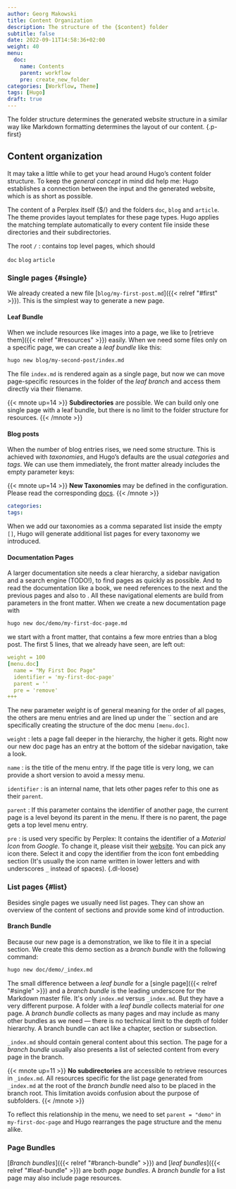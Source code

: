```yaml
---
author: Georg Makowski
title: Content Organization
description: The structure of the {$content} folder
subtitle: false
date: 2022-09-11T14:58:36+02:00 
weight: 40
menu:
  doc:
    name: Contents
    parent: workflow
    pre: create_new_folder
categories: [Workflow, Theme]
tags: [Hugo]
draft: true
---
```


The folder structure determines the generated website structure in a similar way like Markdown formatting determines the layout of our content.
{.p-first} <!--more-->

## Content organization

It may take a little while to get your head around Hugo’s content folder structure. To keep the _general concept_ in mind did help me: Hugo establishes a connection between the input  and the generated website, which is as short as possible. 

The content of a Perplex itself {$/} and the folders `doc`, `blog` and `article`. The theme provides layout templates for these page types. Hugo applies the matching template automatically to every content file inside these directories and their subdirectories.

The root `/`
: contains top level pages, which should

`doc`
`blog`
`article`

### Single pages {#single}

We already created a new file [`blog/my-first-post.md`]({{< relref "#first" >}}). This is the simplest way to generate a new page.

#### Leaf Bundle

When we include resources like images into a page, we like to [retrieve them]({{< relref "#resources" >}}) easily. When we need some files only on a specific page, we can create a _leaf bundle_ like this:

```sh {.left}
hugo new blog/my-second-post/index.md
```

The file `index.md` is rendered again as a single page, but now we can move page-specific resources in the folder of the _leaf branch_ and access them directly via their filename.

{{< mnote up=14 >}}
**Subdirectories** are possible. We can build only one single page with a leaf bundle, but there is no limit to the folder structure for resources.
{{< /mnote >}}

#### Blog posts

When the number of blog entries rises, we need some structure. This is achieved with _taxonomies_, and Hugo’s defaults are the usual _categories_ and _tags_. We can use them immediately, the front matter already includes the empty parameter keys:

{{< mnote up=14 >}}
**New Taxonomies** may be defined in the configuration. Please read the corresponding [docs](https://gohugo.io/content-management/taxonomies#configure-taxonomies).
{{< /mnote >}}

```yaml {class="col-left" linenos=true linenostart=5 }
categories:
tags:
```

When we add our taxonomies as a comma separated list inside the empty `[]`, Hugo will generate additional list pages for every taxonomy we introduced.

#### Documentation Pages

A larger documentation site needs a clear hierarchy, a sidebar navigation and a search engine (TODO!), to find pages as quickly as possible. And to read the documentation like a book, we need references to the next and the previous pages and also to . All these navigational elements are build from parameters in the front matter. When we create a new documentation page with

```sh {.left}
hugo new doc/demo/my-first-doc-page.md
```

we start with a front matter, that contains a few more entries than a blog post. The first 5 lines, that we already have seen, are left out:

```yaml {linenos=true linenostart=6 class=col-left}
weight = 100
[menu.doc]
  name = "My First Doc Page"
  identifier = 'my-first-doc-page'
  parent = ''
  pre = 'remove'
+++
```

The new parameter _weight_ is of general meaning for the order of all pages, the others are menu entries and are lined up under the `` section and are specifically creating the structure of the doc menu `[menu.doc]`.

`weight`
: lets a page fall deeper in the hierarchy, the higher it gets. Right now our new doc page has an entry at the bottom of the sidebar navigation, take a look.

`name`
: is the title of the menu entry. If the page title is very long, we can provide a short version to avoid a messy menu.

`identifier`
: is an internal name, that lets other pages refer to this one as their `parent`.

`parent`
: If this parameter contains the identifier of another page, the current page is a level beyond its parent in the menu. If there is no parent, the page gets a top level menu entry.

`pre`
: is used very specific by Perplex: It contains the identifier of a _Material Icon_ from _Google_. To change it, please visit their [website](http://fonts.google.com/icons). You can pick any icon there. Select it and copy the identifier from the icon font embedding section (It's usually the icon name written in lower letters and with underscores `_` instead of spaces).
{.dl-loose}

### List pages {#list}

Besides single pages we usually need list pages. They can show an overview of  the content of sections and provide some kind of introduction.

#### Branch Bundle

Because our new page is a demonstration, we like to file it in a special section. We create this demo section as a _branch bundle_ with the following command:

```sh {.left}
hugo new doc/demo/_index.md
```

The small difference between a _leaf bundle_ for a [single page]({{< relref "#single" >}}) and a _branch bundle_ is the leading underscore for the Markdown master file. It's only `index.md` versus `_index.md`. But they have a very different purpose. A folder with a _leaf bundle_ collects material for _one_ page. A _branch bundle_ collects as many pages and may include as many other bundles as we need — there is no technical limit to the depth of folder hierarchy. A branch bundle can act like a chapter, section or subsection.

`_index.md` should contain general content about this section. The page for a _branch bundle_ usually also presents a list of selected content from every page in the branch.

{{< mnote up=11 >}}
**No subdirectories** are accessible to retrieve resources in `_index.md`. All resources specific for the list page generated from `_index.md` at the root of the _branch bundle_ need also to be placed in the branch root. This limitation avoids confusion about the purpose of subfolders.
{{< /mnote >}}

To reflect this relationship in the menu, we need to set `parent = "demo"` in `my-first-doc-page` and Hugo rearranges the page structure and the menu alike.

### Page Bundles

[_Branch bundles_]({{< relref "#branch-bundle" >}}) and [_leaf bundles_]({{< relref "#leaf-bundle" >}}) are both _page bundles_. A _branch bundle_ for a list page may also include page resources.